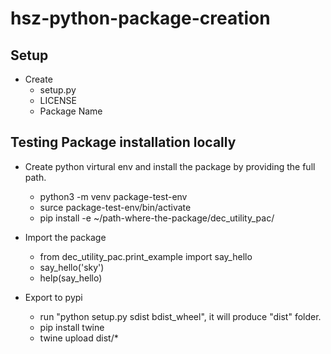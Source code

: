 # hsz-python-package-creation

## Setup
- Create 
    - setup.py
    - LICENSE
    - Package Name

## Testing Package installation locally

- Create python virtural env and install the package by providing the full path.
    - python3 -m venv package-test-env
    - surce package-test-env/bin/activate
    - pip install -e ~/path-where-the-package/dec_utility_pac/

- Import the package 
    - from dec_utility_pac.print_example import say_hello
    - say_hello('sky')
    - help(say_hello)

- Export to pypi
    - run "python setup.py sdist bdist_wheel", it will produce "dist" folder.
    - pip install twine
    - twine upload dist/*
